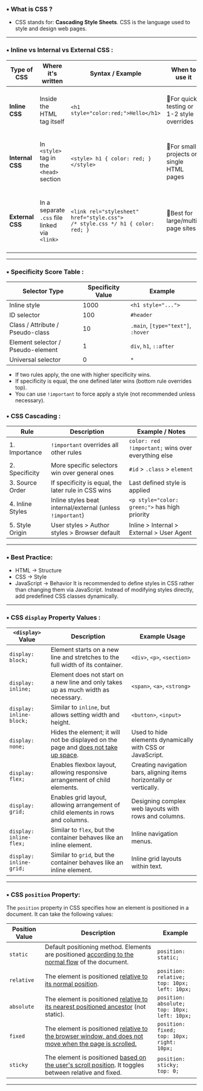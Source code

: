 ### ▪️ What is CSS ?
- CSS stands for: **Cascading Style Sheets**. CSS is the language used to style and design web pages.
---
### ▪️ Inline vs Internal vs External CSS :
| Type of CSS | Where it's written | Syntax / Example | When to use it | Pros ✅  | Cons ❌|
|-------------|-------------------|-------------------|----------------|-----------|--------|
| **Inline CSS**  | Inside the HTML tag itself                | `<h1 style="color:red;">Hello</h1>`                                 |🔸For quick testing or 1-2 style overrides| • Very specific<br>• No separate file needed    |• Hard to maintain<br> Clutters HTML<br>• Not reusable|
| **Internal CSS**| In `<style>` tag in the `<head>` section | `<style> h1 { color: red; } </style>`|🔸For small projects or single HTML pages|• Easy to manage in one place<br>• Better than inline|• Still mixes content & design<br>• Not reusable across pages|
| **External CSS**| In a separate `.css` file linked via `<link>`| `<link rel="stylesheet" href="style.css">`<br>`/* style.css */ h1 { color: red; }`|🔸Best for large/multi-page sites | • Clean separation<br>• Reusable across pages<br>• Caching friendly |• Extra HTTP request (but cached)<br>• File must load successfully |
---
### ▪️ Specificity Score Table :

| Selector Type                     | Specificity Value | Example             |
|----------------------------------|-------------------|---------------------|
| Inline style                     | 1000              | `<h1 style="...">`  |
| ID selector                      | 100               | `#header`           |
| Class / Attribute / Pseudo-class| 10                | `.main`, `[type="text"]`, `:hover` |
| Element selector / Pseudo-element| 1                | `div`, `h1`, `::after` |
| Universal selector               | 0                 | `*`                 |

- If two rules apply, the one with higher specificity wins.
- If specificity is equal, the one defined later wins (bottom rule overrides top).
- You can use ```!important``` to force apply a style (not recommended unless necessary).
### ▪️ CSS Cascading :
  | Rule                     | Description                                                | Example / Notes                                                |
|--------------------------|------------------------------------------------------------|----------------------------------------------------------------|
| 1. Importance            | `!important` overrides all other rules                     | `color: red !important;` wins over everything else             |
| 2. Specificity           | More specific selectors win over general ones              | `#id` > `.class` > `element`                                   |
| 3. Source Order          | If specificity is equal, the later rule in CSS wins        | Last defined style is applied                                  |
| 4. Inline Styles         | Inline styles beat internal/external (unless `!important`) | `<p style="color: green;">` has high priority                  |
| 5. Style Origin          | User styles > Author styles > Browser default              | Inline > Internal > External > User Agent                      |

---
### ▪️ Best Practice:
- HTML → Structure
- CSS → Style
- JavaScript → Behavior
It is recommended to define styles in CSS rather than changing them via JavaScript. Instead of modifying styles directly, add predefined CSS classes dynamically.
---
### ▪️ CSS `display` Property Values :

| `<display>` Value | Description                                                                 | Example Usage                                                               |
|-----------------|-----------------------------------------------------------------------------|-------------------------------------------------------------------------------|
| `display: block;`         | Element starts on a new line and stretches to the full width of its container. | `<div>`, `<p>`, `<section>`                                      |
| `display: inline;`        | Element does not start on a new line and only takes up as much width as necessary. | `<span>`, `<a>`, `<strong>`                                  |
| `display: inline-block;`  | Similar to `inline`, but allows setting width and height.                   | `<button>`, `<input>`                                               |
| `display: none;`          | Hides the element; it will not be displayed on the page and <ins>does not take up space</ins>. | Used to hide elements dynamically with CSS or JavaScript. |
| `display: flex;`          | Enables flexbox layout, allowing responsive arrangement of child elements.  | Creating navigation bars, aligning items horizontally or vertically.|
| `display: grid;`          | Enables grid layout, allowing arrangement of child elements in rows and columns. | Designing complex web layouts with rows and columns.           |
| `display: inline-flex;`   | Similar to `flex`, but the container behaves like an inline element.        | Inline navigation menus.                                            |
| `display: inline-grid;`   | Similar to `grid`, but the container behaves like an inline element.        | Inline grid layouts within text.                                    |
---
### ▪️ CSS `position` Property:

The `position` property in CSS specifies how an element is positioned in a document. It can take the following values:

| Position Value | Description                                                                                      | Example                                                                        |
|----------------|--------------------------------------------------------------------------------------------------|--------------------------------------------------------------------------------|
| `static`       | Default positioning method. Elements are positioned <ins>according to the normal flow</ins> of the document. | ```position: static;```                                            |
| `relative`     | The element is positioned <ins>relative to its normal position</ins>.                                        | ```position: relative;```<br>```top: 10px;```<br>```left: 10px;``` |
| `absolute`     | The element is positioned <ins>relative to its nearest positioned ancestor</ins> (not static).               | ```position: absolute;```<br>```top: 10px;```<br>```left: 10px;```  |
| `fixed`        | The element is positioned <ins>relative to the browser window, and does not move when the page is scrolled.</ins> | ```position: fixed;```<br>```top: 10px;```<br>```right: 10px;``` |
| `sticky`       | The element is positioned <ins>based on the user's scroll position</ins>. It toggles between relative and fixed. | ```position: sticky;```<br>```top: 0;```                       |

---
